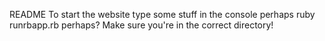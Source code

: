 README
To start the website type some stuff in the console perhaps ruby runrbapp.rb perhaps? Make sure you're in the correct directory!
